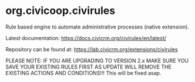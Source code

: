 # org.civicoop.civirules
Rule based engine to automate administrative processes (native extension).

Latest documentation: https://docs.civicrm.org/civirules/en/latest/

Repository can be found at: https://lab.civicrm.org/extensions/civirules
 
PLEASE NOTE: IF YOU ARE UPGRADING TO VERSION 2.x MAKE SURE YOU SAVE YOUR EXISTING RULES FIRST AS UPDATE WILL REMOVE THE EXISTING ACTIONS AND CONDITIONS!!! This will be fixed asap.